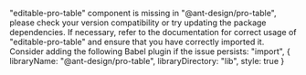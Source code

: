 "editable-pro-table" component is missing in "@ant-design/pro-table", please check your version compatibility or try updating the package dependencies. If necessary, refer to the documentation for correct usage of "editable-pro-table" and ensure that you have correctly imported it. Consider adding the following Babel plugin if the issue persists: "import", { libraryName: "@ant-design/pro-table", libraryDirectory: "lib", style: true }
